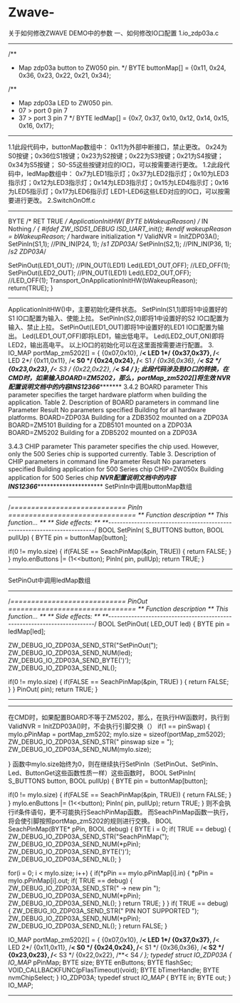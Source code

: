 # Zwave-
关于如何修改ZWAVE DEMO中的参数
一、如何修改IO口配置
1.io_zdp03a.c
***********************************************
  /**
 * Map zdp03a button to ZW050 pin.
 */
BYTE buttonMap[] = {0x11, 0x24, 0x36, 0x23, 0x22, 0x21, 0x34};

/**
 * Map zdp03a LED to ZW050 pin.
 * 07 > port 0 pin 7
 * 37 > port 3 pin 7
 */
BYTE ledMap[] = {0x7, 0x37, 0x10, 0x12, 0x14, 0x15, 0x16, 0x17};
***********************************************
1.1此段代码中，buttonMap数组中：
  0x11为外部中断接口，禁止更改。
  0x24为S0按键；0x36位S1按键；0x23为S2按键；0x22为S3按键；0x21为S4按键；0x34为S5按键；
 S0-S5这些按键对应的IO口，可以按需要进行更改。 
 1.2此段代码中，ledMap数组中：
  0x7为LED1指示灯；0x37为LED2指示灯；0x10为LED3指示灯；0x12为LED3指示灯；0x14为LED3指示灯；0x15为LED4指示灯；0x16为LED5指示灯；0x17为LED6指示灯
 LED1-LED6这些LED对应的IO口，可以按需要进行更改。
2.SwitchOnOff.c
*********************************************************
 BYTE                       /* RET TRUE        */
ApplicationInitHW(
  BYTE bWakeupReason)      /* IN  Nothing     */
{
#ifdef ZW_ISD51_DEBUG
  ISD_UART_init();
#endif
  wakeupReason = bWakeupReason;
  /* hardware initialization */
  ValidNVR = InitZDP03A();
  SetPinIn(S1,1); //PIN_IN(P24, 1); /*s1 ZDP03A*/
  SetPinIn(S2,1); //PIN_IN(P36, 1); /*s2 ZDP03A*/

  SetPinOut(LED1_OUT); //PIN_OUT(LED1)
  Led(LED1_OUT,OFF); //LED_OFF(1);
  SetPinOut(LED2_OUT); //PIN_OUT(LED1)
  Led(LED2_OUT,OFF); //LED_OFF(1);
  Transport_OnApplicationInitHW(bWakeupReason);
  return(TRUE);
}
*********************************************************
ApplicationInitHW()中，主要初始化硬件状态。
SetPinIn(S1,1)即将1中设置好的S1 IO口配置为输入、使能上拉。
SetPinIn(S2,0)即将1中设置好的S2 IO口配置为输入、禁止上拉。
SetPinOut(LED1_OUT)即将1中设置好的LED1 IO口配置为输出。
Led(LED1_OUT,OFF)即将LED1，输出低电平。
Led(LED2_OUT,ON)即将LED2，输出高电平。
以上IO口的初始化可以在这里面按需要进行配置。
3.
IO_MAP portMap_zm5202[] =
{
  {0x07,0x10}, /**< LED 1*/
  {0x37,0x37}, /**< LED 2*/
  {0x11,0x11}, /**< S0 */
  {0x24,0x24}, /**< S1 */
  {0x36,0x36}, /**< S2 */
  {0x23,0x23}, /**< S3 */
  {0x22,0x22}, /**< S4 */
};
此段代码涉及到IO口的转换，在CMD时，如果输入BOARD=ZM5202，那么，portMap_zm5202[]将生效
*********************NVR配置说明文档中的内容INS12366*********************************
3.4.2  BOARD parameter
This parameter specifies the target hardware platform when building the application.
Table 2. Description of BOARD parameters in command line
Parameter                Result
No parameters specified  Building for all hardware platforms.
BOARD=ZDP03A             Building for a ZDB3502 mounted on a ZDP03A
BOARD=ZM5101             Building for a ZDB5101 mounted on a ZDP03A
BOARD=ZM5202             Building for a ZDB5202 mounted on a ZDP03A

3.4.3  CHIP parameter
This parameter specifies the chip used. However, only the 500 Series chip is supported currently.
Table 3. Description of CHIP parameters in command line
Parameter                 Result
No parameters specified  Building application for 500 Series chip
CHIP=ZW050x              Building application for 500 Series chip
*********************NVR配置说明文档中的内容INS12366******************************************
SetPinIn中调用buttonMap数组
*************************
/*============================ PinIn ===============================
** Function description
** This function...
**
** Side effects:
**
**-------------------------------------------------------------------------*/
BOOL SetPinIn( S_BUTTONS button, BOOL pullUp)
{
  BYTE pin = buttonMap[button];

  if(0 != myIo.size)
  {
    if(FALSE == SeachPinMap(&pin, TRUE))
    {
      return FALSE;
    }
  }
  myIo.enButtons |= (1<<button);
  PinIn( pin, pullUp);
  return TRUE;
}
********************************************
SetPinOut中调用ledMap数组
*****************************
/*============================ PinOut ===============================
** Function description
** This function...
**
** Side effects:
**
**-------------------------------------------------------------------------*/
BOOL SetPinOut( LED_OUT led)
{
  BYTE pin = ledMap[led];

  ZW_DEBUG_IO_ZDP03A_SEND_STR("SetPinOut(");
  ZW_DEBUG_IO_ZDP03A_SEND_NUM(led);
  ZW_DEBUG_IO_ZDP03A_SEND_BYTE(')');
  ZW_DEBUG_IO_ZDP03A_SEND_NL();

  if(0 != myIo.size)
  {
    if(FALSE == SeachPinMap(&pin, TRUE) )
    {
      return FALSE;
    }
  }
  PinOut( pin);
  return TRUE;
}
***********************************
**********************
在CMD时，如果配置BOARD不等于ZM5202，那么，在执行HW函数时，执行到ValidNVR = InitZDP03A()时，不会执行引脚交换（）
  if(1 == pinSwap)
  {
    myIo.pPinMap = portMap_zm5202;
    myIo.size = sizeof(portMap_zm5202);
    ZW_DEBUG_IO_ZDP03A_SEND_STR(" pinswap size = ");
    ZW_DEBUG_IO_ZDP03A_SEND_NUM(myIo.size);

  }
 函数中myIo.size始终为0，则在继续执行SetPinIn（SetPinOut、SetPinIn、Led、ButtonGet这些函数性质一样）这些函数时，
 BOOL SetPinIn( S_BUTTONS button, BOOL pullUp)
{
  BYTE pin = buttonMap[button];

  if(0 != myIo.size)
  {
    if(FALSE == SeachPinMap(&pin, TRUE))
    {
      return FALSE;
    }
  }
  myIo.enButtons |= (1<<button);
  PinIn( pin, pullUp);
  return TRUE;
}
则不会执行if条件语句，更不可能执行SeachPinMap函数。
而SeachPinMap函数一执行，将会使引脚按照portMap_zm5202的规则进行交换。
BOOL SeachPinMap(BYTE* pPin, BOOL debug)
{
  BYTE i = 0;
  if( TRUE == debug)
  {
    ZW_DEBUG_IO_ZDP03A_SEND_STR("SeachPinMap(");
    ZW_DEBUG_IO_ZDP03A_SEND_NUM(*pPin);
    ZW_DEBUG_IO_ZDP03A_SEND_BYTE(')');
    ZW_DEBUG_IO_ZDP03A_SEND_NL();
  }

  for(i = 0; i < myIo.size; i++)
  {
    if(*pPin == myIo.pPinMap[i].in)
    {
      *pPin = myIo.pPinMap[i].out;
      if( TRUE == debug)
      {
        ZW_DEBUG_IO_ZDP03A_SEND_STR(" -> new pin ");
        ZW_DEBUG_IO_ZDP03A_SEND_NUM(*pPin);
        ZW_DEBUG_IO_ZDP03A_SEND_NL();
      }
      return TRUE;
    }
  }
  if( TRUE == debug)
  {
    ZW_DEBUG_IO_ZDP03A_SEND_STR(" PIN NOT SUPPORTED ");
    ZW_DEBUG_IO_ZDP03A_SEND_NUM(*pPin);
    ZW_DEBUG_IO_ZDP03A_SEND_NL();
  }
  return FALSE;
}


IO_MAP portMap_zm5202[] =
{
  {0x07,0x10}, /**< LED 1*/
  {0x37,0x37}, /**< LED 2*/
  {0x11,0x11}, /**< S0 */
  {0x24,0x24}, /**< S1 */
  {0x36,0x36}, /**< S2 */
  {0x23,0x23}, /**< S3 */
  {0x22,0x22}, /**< S4 */
};
typedef struct _IO_ZDP03A_
{
  IO_MAP* pPinMap;
  BYTE size;
  BYTE enButtons;
  BYTE flashSec;
  VOID_CALLBACKFUNC(pFlasTimeout)(void);
  BYTE bTimerHandle;
  BYTE nvmChipSelect;
} IO_ZDP03A;
typedef struct _IO_MAP_
{
  BYTE in;
  BYTE out;
} IO_MAP;
***********************************

